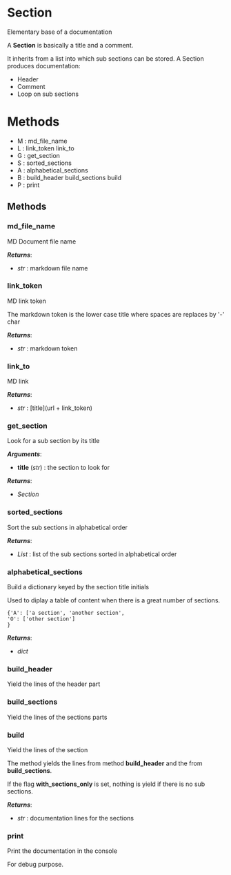 # Section



Elementary base of a documentation

A **Section** is basically a title and a comment.

It inherits from a list into which sub sections can be stored.
A Section produces documentation:
- Header
- Comment
- Loop on sub sections



# Methods
- M : md_file_name 
- L : link_token link_to 
- G : get_section 
- S : sorted_sections 
- A : alphabetical_sections 
- B : build_header build_sections build 
- P : print 

## Methods

### md_file_name

MD Document file name



***Returns***:
- _str_ : markdown file name


### link_token

MD link token

The markdown token is the lower case title where spaces are replaces by '-' char



***Returns***:
- _str_ : markdown token


### link_to

MD link



***Returns***:
- _str_ : [title](url + link_token)


### get_section

Look for a sub section by its title



***Arguments***:
- **title** (_str_) : the section to look for

***Returns***:
- _Section_


### sorted_sections

Sort the sub sections in alphabetical order



***Returns***:
- _List_ : list of the sub sections sorted in alphabetical order


### alphabetical_sections

Build a dictionary keyed by the section title initials

Used to diplay a table of content when there is a great number of sections.

```
{'A': ['a section', 'another section',
'O': ['other section']
}
```



***Returns***:
- _dict_


### build_header

Yield the lines of the header part




### build_sections

Yield the lines of the sections parts




### build

Yield the lines of the section

The method yields the lines from method **build_header** and the from
**build_sections**.

If the flag **with_sections_only** is set, nothing is yield if there is no
sub sections.



***Returns***:
- _str_ : documentation lines for the sections


### print

Print the documentation in the console

For debug purpose.







